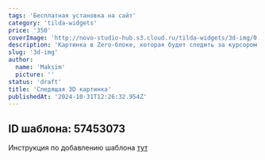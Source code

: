 ```yaml
---
tags: 'Бесплатная установка на сайт'
category: 'tilda-widgets'
price: '350'
coverImage: 'http://novo-studio-hub.s3.cloud.ru/tilda-widgets/3d-img/0.gif'
description: 'Картинка в Zero-блоке, которая будет следить за курсором пользователя'
slug: '3d-img'
author:
  name: 'Maksim'
  picture: ''
status: 'draft'
title: 'Следящая 3D картинка'
publishedAt: '2024-10-31T12:26:32.954Z'
---
```


## ID шаблона: **57453073**

Инструкция по добавлению шаблона [тут](https://help-ru.tilda.cc/page-template)